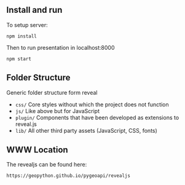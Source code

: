 Install and run
---------------

To setup server:

```
npm install
```

Then to run presentation in  localhost:8000

```
npm start
```


Folder Structure
----------------

Generic folder structure form reveal

  * ``css/`` Core styles without which the project does not function
  * ``js/`` Like above but for JavaScript
  * ``plugin/`` Components that have been developed as extensions to reveal.js
  * ``lib/`` All other third party assets (JavaScript, CSS, fonts)


WWW Location
------------
The revealjs can be found here:
```
https://geopython.github.io/pygeoapi/revealjs
```